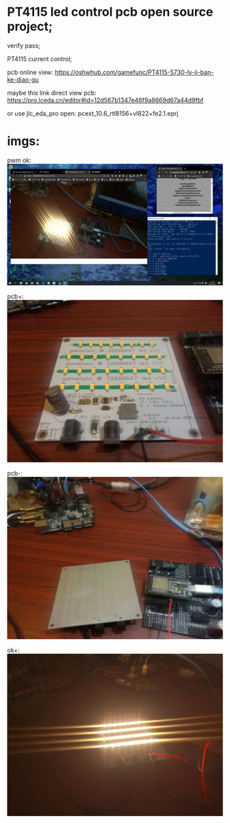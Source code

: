 # PT4115 led control pcb open source project;

verify pass;

PT4115 current control;



pcb online view: https://oshwhub.com/gamefunc/PT4115-5730-lv-ji-ban-ke-diao-gu

maybe this link direct view pcb: https://pro.lceda.cn/editor#id=12d567b1347e46f9a8669d67a44d9fbf

or use jlc_eda_pro open: pcext_10.6_rtl8156+vl822+fe2.1.eprj



# imgs:

pwm ok:
![image](https://raw.githubusercontent.com/gamefunc/PT4115---5730-led-control---open-pcb-/main/imgs/pwm.jpg)

pcb+:
![image](https://raw.githubusercontent.com/gamefunc/PT4115---5730-led-control---open-pcb-/main/imgs/pcb%2B.jpg)

pcb-:
![image](https://raw.githubusercontent.com/gamefunc/PT4115---5730-led-control---open-pcb-/main/imgs/pcb-.jpg)

ok+:
![image](https://raw.githubusercontent.com/gamefunc/PT4115---5730-led-control---open-pcb-/main/imgs/ok.jpg)


